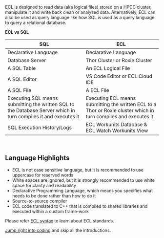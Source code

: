 
ECL is designed to read data (aka logical files) stored on a HPCC cluster, manipulate it and write back clean or analyzed data. Alternatively, ECL can also be used as query language like how SQL is used as a query language to query a relational database. 

__ECL vs SQL__

| SQL | ECL |
| --------- | ---------- |
| Declarative Language  | Declarative Language |
| Database Server | Thor Cluster or Roxie Cluster |
| A SQL Table  | An ECL Logical File  |
| A SQL Editor | VS Code Editor or ECL Cloud IDE |
| A SQL File   | A ECL File |
| Executing SQL means submitting the written SQL to the Database Server which in turn compiles it and executes it| Executing ECL means submitting the written ECL to a Thor or Roxie cluster which in turn compiles and executes it |
| SQL Execution History/Logs | ECL Workunits Database & ECL Watch Workunits View|

<br> 

## Language Highlights 

- ECL is not case sensitive language, but it is recommended to use uppercase for reserved words
- White spaces are ignored, but it is strongly recommended to use white space for clarity and readability
- Declarative Programming Language, which means you specifies what needs to be done rather than how to do it
- Source-to-source compiler
- ECL code translated to C++ that is compiled to shared libraries and executed within a custom frame-work


Please refer [ECL syntax](./syntax.md) to learn about ECL standards. 

[Jump right into coding](./output.me) and skip all the introductions.